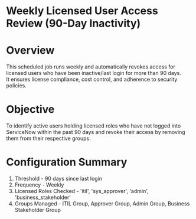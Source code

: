 # Weekly Licensed User Access Review (90-Day Inactivity)

# Overview
This scheduled job runs weekly and automatically revokes access for licensed users who have been inactive/last login for more than 90 days.  
It ensures license compliance, cost control, and adherence to security policies.

# Objective
To identify active users holding licensed roles who have not logged into ServiceNow within the past 90 days and revoke their access by removing them from their respective groups.

# Configuration Summary
1. Threshold - 90 days since last login
2. Frequency - Weekly
3. Licensed Roles Checked - 'itil', 'sys_approver', 'admin', 'business_stakeholder'
4. Groups Managed - ITIL Group, Approver Group, Admin Group, Business Stakeholder Group
